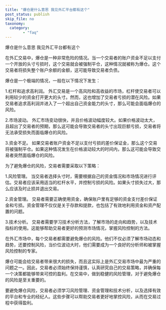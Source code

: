 ```yaml
---
title: "爆仓是什么意思 我见外汇平台都有这个"
post_status: publish
skip_file: no
taxonomy:
  category:
        - "faq"
---
```


爆仓是什么意思 我见外汇平台都有这个

在外汇交易中，爆仓是一种非常危险的情况。当一个交易者的账户资金不足以支付一个开放的头寸亏损时，这个交易就会被强制平仓，这种情况就被称为爆仓。这个交易者将损失整个账户余额的金额，这可能导致交易者负债。

爆仓是一个极端的情况，一般在以下情况下发生：

1.杠杆和追求高利润。 外汇交易是一个高风险和高收益的市场，杠杆使交易者可以利用较少的资金打开更大的头寸。然而，这也增加了交易者亏损的潜在风险。如果交易者追求高利润并进入了一个超出自己资金能力的头寸，那么可能会面临爆仓的风险。

2.市场波动。 外汇市场变动很快，并且价格波动幅度较大。如果价格波动太大，且超出了交易者的预期，那么这可能会导致交易者的头寸出现巨额亏损，交易者将无法承受损失而面临爆仓的风险。

3.资金不足。 如果交易者账户资金不足以支付亏损的差价保证金，那么这个交易将被强制平仓。如果这种情况发生在价格波动较大的时间内，那么这可能会导致交易者突然面临爆仓的风险。

为了避免爆仓的风险，交易者需要采取以下策略：

1.风险管理。 当交易者选择头寸时，需要根据自己的资金情况和市场情况进行评估。交易者应该采用适当的杠杆水平，并控制亏损的风险。如果头寸损失过大，那么应该及时止损并退出交易。

2.资金管理。 交易者需要正确使用资金，确保账户里有足够的资金支付差价保证金和亏损。资金管理不仅仅是关于存款和提款，也包括了有效地利用资金和资产配置的问题。

3.技术分析。 交易者需要学习技术分析方法，了解市场的走向和趋势，以及技术指标的使用。这能够帮助交易者更好的预测市场情况，掌握风险控制的方法。

在外汇市场中，每个交易者都需要避免爆仓的风险。他们不仅必须了解市场动态和趋势，还要控制风险，当价位波动大时，他们需要成为一个良好的分析师和被掌握风险控制的专家。

爆仓可能会给交易者带来很大的损失，而且这实际上是外汇交易市场中最为严重的问题之一。因此，交易者必须始终保持谨慎，认真研究自己的交易策略，并确保每一个决策都能够带来可控的盈利。在交易中，做到稳健的风险管理，对于避免爆仓的风险是至关重要的。

要避免爆仓风险，交易者必须学习风险管理、资金管理和技术分析，以及选择有效的平台和专业的经纪人。这些步骤可以帮助交易者更好地掌控风险，从而在交易过程中获得盈利。
